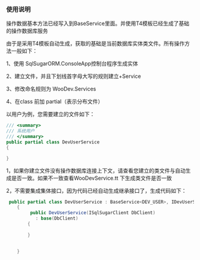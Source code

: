 ### 使用说明

操作数据基本方法已经写入到BaseService里面。并使用T4模板已经生成了基础的操作数据库服务

由于是采用T4模板自动生成，获取的基础是当前数据库实体类文件。所有操作方法一般如下：

1、使用 SqlSugarORM.ConsoleApp控制台程序生成实体

2、建立文件，并且下划线首字母大写的规则建立+Service

3、修改命名规则为 WooDev.Services

4、在class 前加 partial（表示分布文件）

以用户为例，您需要建立的文件如下：

```c#
/// <summary>
/// 系统用户
/// </summary>
public partial class DevUserService
{

}
```

1，如果你建立文件没有操作数据库连接上下文，请查看您建立的类文件与自动生成是否一致。如果不一致查看WooDevService.tt 下生成类文件是否一致

2，不需要集成集体接口，因为代码已经自动生成继承接口了，生成代码如下：

````c#
 public partial class DevUserService : BaseService<DEV_USER>, IDevUserService
    {
         public DevUserService(ISqlSugarClient DbClient)
           : base(DbClient)
        {
           
        }
		
		
    }
````





